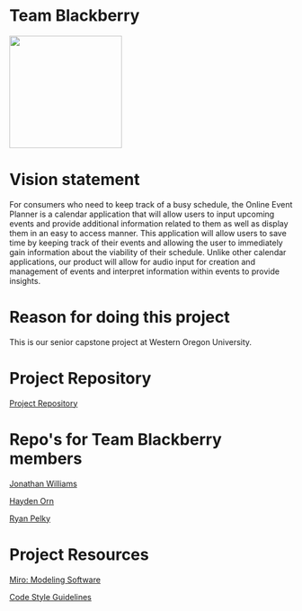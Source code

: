 # Team Blackberry

<img src="Milestone1/BlackberryLogo.jpg" width="200">

# Vision statement
For consumers who need to keep track of a busy schedule, the Online Event Planner is a calendar application that will allow users to input upcoming events and provide additional information related to them as well as display them in an easy to access manner. This application will allow users to save time by keeping track of their events and allowing the user to immediately gain information about the viability of their schedule. Unlike other calendar applications, our product will allow for audio input for creation and management of events and interpret information within events to provide insights.

# Reason for doing this project
This is our senior capstone project at Western Oregon University.

# Project Repository

<a href="https://github.com/jwilliams2019/TeamBlackberry">Project Repository</a>

# Repo's for Team Blackberry members


<a href="https://github.com/jwilliams2019">Jonathan Williams</a>

<a href="https://github.com/HaydenOrn">Hayden Orn</a>

<a href="https://github.com/rpelky">Ryan Pelky</a>

# Project Resources

<a href="https://miro.com/app/board/o9J_lYLQbRU=/">Miro: Modeling Software</a>

<a href="https://github.com/jwilliams2019/TeamBlackberry/blob/main/Milestone5/Style_Guidelines.md">Code Style Guidelines</a>
